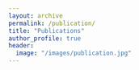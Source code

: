 ```yaml
---
layout: archive
permalink: /publication/
title: "Publications"
author_profile: true
header:
  image: "/images/publication.jpg"
---
```

